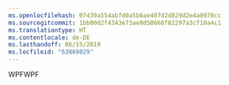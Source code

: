 ```yaml
---
ms.openlocfilehash: 07439a554abfd0a5b6ae407d2d029d2e4a0970cc
ms.sourcegitcommit: 1bb00d2f4343e73ae8d58668f02297a3cf10a4c1
ms.translationtype: HT
ms.contentlocale: de-DE
ms.lasthandoff: 06/15/2019
ms.locfileid: "63869829"
---
```

<span data-ttu-id="cc3fb-101">WPF</span><span class="sxs-lookup"><span data-stu-id="cc3fb-101">WPF</span></span>